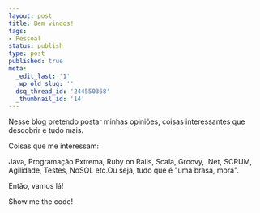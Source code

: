 ```yaml
---
layout: post
title: Bem vindos!
tags:
- Pessoal
status: publish
type: post
published: true
meta:
  _edit_last: '1'
  _wp_old_slug: ''
  dsq_thread_id: '244550368'
  _thumbnail_id: '14'
---
```

Nesse blog pretendo postar minhas opiniões, coisas interessantes que descobrir e tudo mais.

Coisas que me interessam:

Java, Programação Extrema, Ruby on Rails, Scala, Groovy, .Net, SCRUM, Agilidade, Testes, NoSQL etc.Ou seja, tudo que é "uma brasa, mora".

Então, vamos lá!

Show me the code!

